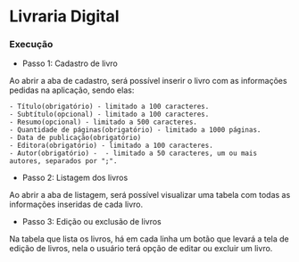 # Livraria Digital

### Execução 

- Passo 1: Cadastro de livro

Ao abrir a aba de cadastro, será possível inserir o livro com as informações pedidas na aplicação, sendo elas:

    - Título(obrigatório) - limitado a 100 caracteres.
    - Subtítulo(opcional) - limitado a 100 caracteres.
    - Resumo(opcional) - limitado a 500 caracteres.
    - Quantidade de páginas(obrigatório) - limitado a 1000 páginas.
    - Data de publicação(obrigatório) 
    - Editora(obrigatório) - limitado a 100 caracteres.
    - Autor(obrigatório) -  - limitado a 50 caracteres, um ou mais autores, separados por ";".

- Passo 2: Listagem dos livros

Ao abrir a aba de listagem, será possível visualizar uma tabela com todas as informações inseridas de cada livro.

- Passo 3: Edição ou exclusão de livros

Na tabela que lista os livros, há em cada linha um botão que levará a tela de edição de livros, nela o usuário terá opção de editar ou excluir um livro.

